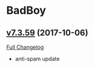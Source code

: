 # BadBoy

## [v7.3.59](https://github.com/funkydude/BadBoy/tree/v7.3.59) (2017-10-06)
[Full Changelog](https://github.com/funkydude/BadBoy/compare/v7.3.58...v7.3.59)

- anti-spam update  
